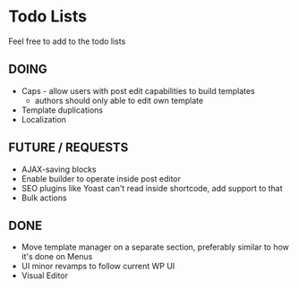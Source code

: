 # Todo Lists

Feel free to add to the todo lists

## DOING

* Caps - allow users with post edit capabilities to build templates
  - authors should only able to edit own template
* Template duplications
* Localization

## FUTURE / REQUESTS

* AJAX-saving blocks
* Enable builder to operate inside post editor
* SEO plugins like Yoast can't read inside shortcode, add support to that
* Bulk actions

## DONE

* Move template manager on a separate section, preferably similar to how it's done on Menus
* UI minor revamps to follow current WP UI
* Visual Editor

